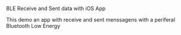 
BLE Receive and Sent data with iOS App

This demo an app with receive and sent menssagens with a periferal Bluetooth Low Energy

